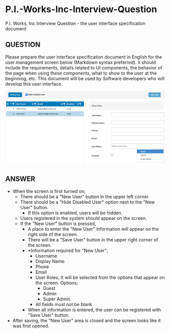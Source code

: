 # P.I.-Works-Inc-Interview-Question
P.I. Works, Inc Interview Question - the user interface specification document <br/>

## QUESTION <br/>
Please prepare the user interface specification document in English for the user management screen below (Markdown syntax preferred). It should include the requirements, details related to UI components, the behavior of the page when using these components, what to show to the user at the beginning, etc. This document will be used by Software developers who will develop this user interface. <br/>

![the user management screen](https://github.com/RecepFatih/P.I.-Works-Inc-Interview-Question/blob/main/question.png) <br/>

## ANSWER <br/>

* When the screen is first turned on; <br/>
  *    There should be a "New User" button in the upper left corner. <br/>
  *    There should be a "Hide Disabled User" option next to the "New User" button. <br/>
        *    If this option is enabled, users will be hidden. <br/>
    * Users registered in the system should appear on the screen.  <br/>
    * If the "New User" button is pressed, 
      * A place to enter the "New User" information will appear on the right side of the screen.   <br/>
      * There will be a "Save User" button in the upper right corner of the screen.   <br/>
      * *Information required for "New User";    <br/>
        * Username
        * Display Name
        * Phone
        * Email
        * User Roles, It will be selected from the options that appear on the screen. Options;
            * Guest
            * Admin
            * Super Admin
        * All fields must not be blank
      * When all information is entered, the user can be registered with "Save User" button.
* After saving, the "New User" area is closed and the screen looks like it was first opened.
